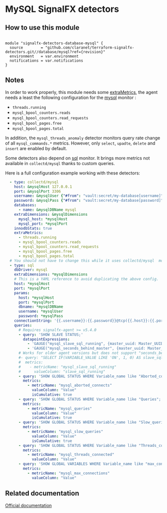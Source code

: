 # MySQL SignalFX detectors

## How to use this module

```hcl

module "signalfx-detectors-database-mysql" {
  source        = "github.com/claranet/terraform-signalfx-detectors.git//database/mysql?ref={revision}"
  environment   = var.environment
  notifications = var.notifications
}
```

## Notes

In order to work properly, this module needs some [extraMetrics](https://docs.signalfx.com/en/latest/integrations/agent/monitors/collectd-mysql.html#non-default-metrics-version-4-7-0), the agent needs a least the following configuration for the [mysql](https://docs.signalfx.com/en/latest/integrations/integrations-reference/integrations.mysql.html) monitor :

- `threads.running`
- `mysql_bpool_counters.reads`
- `mysql_bpool_counters.read_requests`
- `mysql_bpool_pages.free`
- `mysql_bpool_pages.total`

In addition, the `mysql_threads_anomaly` detector monitors query rate change of all `mysql_commands.*` metrics.
However, only `select`, `upadte`, `delete` and `insert` are enabled by default.

Some detectors also depend on [sql](https://docs.signalfx.com/en/latest/integrations/agent/monitors/sql.html) monitor.
It brings more metrics not available in `collectd/mysql` thanks to custom queries.

Here is a full configuration example working with these detectors:

```yaml
  - type: collectd/mysql
    host: &mysqlHost 127.0.0.1
    port: &mysqlPort 3306
    username: &mysqlUser {"#from": "vault:secret/my-database[username]"}
    password: &mysqlPass {"#from": "vault:secret/my-database[password]"}
    databases:
      - name: &mysqlDBName mysql
    extraDimensions: &mysqlDimensions
      mysql_host: *mysqlHost
      mysql_port: *mysqlPort
    innodbStats: true
    extraMetrics:
      - threads.running
      - mysql_bpool_counters.reads
      - mysql_bpool_counters.read_requests
      - mysql_bpool_pages.free
      - mysql_bpool_pages.total
  # You should not have to change this while it uses collectd/mysql  monitor config
  - type: sql
    dbDriver: mysql
    extraDimensions: *mysqlDimensions
    # This is a YAML reference to avoid duplicating the above config.
    host: *mysqlHost
    port: *mysqlPort
    params:
      host: *mysqlHost
      port: *mysqlPort
      dbname: *mysqlDBName
      username: *mysqlUser
      password: *mysqlPass
    connectionString: '{{.username}}:{{.password}}@tcp({{.host}}:{{.port}})/{{.dbname}}'
    queries:
      # Requires signalfx-agent >= v5.4.0
      - query: 'SHOW SLAVE STATUS;'
        datapointExpressions:
          - 'GAUGE("mysql_slave_sql_running", {master_uuid: Master_UUID, channel: Channel_name}, Slave_SQL_Running == "Yes" ? 1 : 0)'
          - 'GAUGE("mysql_seconds_behind_master", {master_uuid: Master_UUID, channel: Channel_name}, Seconds_Behind_Master)'
      # Works for older agent versions but does not support "seconds_behind_master" metric
      #- query: "SELECT IF(VARIABLE_VALUE LIKE 'ON', 1, 0) AS slave_sql_running FROM information_schema.GLOBAL_STATUS WHERE VARIABLE_NAME LIKE 'SLAVE_RUNNING';"
      #  metrics:
      #    - metricName: "mysql_slave_sql_running"
      #      valueColumn: "slave_sql_running"
      - query: 'SHOW GLOBAL STATUS WHERE Variable_name like "Aborted_connects";'
        metrics:
          - metricName: "mysql_aborted_connects"
            valueColumn: "Value"
            isCumulative: true
      - query: 'SHOW GLOBAL STATUS WHERE Variable_name like "Queries";'
        metrics:
          - metricName: "mysql_queries"
            valueColumn: "Value"
            isCumulative: true
      - query: 'SHOW GLOBAL STATUS WHERE Variable_name like "Slow_queries";'
        metrics:
          - metricName: "mysql_slow_queries"
            valueColumn: "Value"
            isCumulative: true
      - query: 'SHOW GLOBAL STATUS WHERE Variable_name like "Threads_connected";'
        metrics:
          - metricName: "mysql_threads_connected"
            valueColumn: "Value"
      - query: 'SHOW GLOBAL VARIABLES WHERE Variable_name like "max_connections";'
        metrics:
          - metricName: "mysql_max_connections"
            valueColumn: "Value"
```

## Related documentation

[Official documentation](https://docs.signalfx.com/en/latest/integrations/integrations-reference/integrations.mysql.html)
